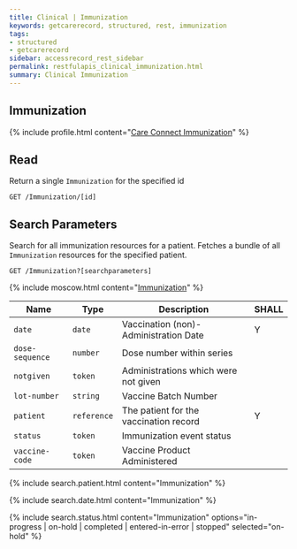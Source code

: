 ```yaml
---
title: Clinical | Immunization
keywords: getcarerecord, structured, rest, immunization
tags:
- structured
- getcarerecord
sidebar: accessrecord_rest_sidebar
permalink: restfulapis_clinical_immunization.html
summary: Clinical Immunization
---
```


## Immunization ##

{% include profile.html content="[Care Connect Immunization](http://www.interopen.org/candidate-profiles/care-connect/CareConnect-Immunization-1.html)" %}

## Read ##

Return a single `Immunization` for the specified id

```http
GET /Immunization/[id]
```

## Search Parameters ##

Search for all immunization resources for a patient. Fetches a bundle of all `Immunization` resources for the specified patient.

```http
GET /Immunization?[searchparameters]
```

{% include moscow.html content="[Immunization](https://www.hl7.org/fhir/DSTU2/immunization.html#search)" %}

| Name | Type | Description | SHALL |
|------|------|-------------|-------|
| `date` | `date` | Vaccination (non)-Administration Date | Y |
| `dose-sequence` | `number` | Dose number within series |  |
| `notgiven` | `token` | Administrations which were not given |  |
| `lot-number` | `string` | Vaccine Batch Number | |
| `patient` | `reference` | The patient for the vaccination record | Y |
| `status` | `token` | Immunization event status | |
| `vaccine-code` | `token` | Vaccine Product Administered |  |

{% include search.patient.html content="Immunization" %}

{% include search.date.html content="Immunization" %}

{% include search.status.html content="Immunization" options="in-progress | on-hold | completed | entered-in-error | stopped" selected="on-hold" %}



